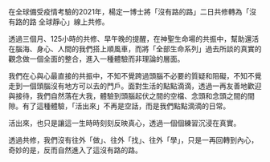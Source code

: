 在全球備受疫情考驗的2021年，楊定一博士將「沒有路的路」二日共修轉為「沒有路的路 全球靜心」線上共修。

透過三個月、125小時的共修、早午晚的提醒，在神聖生命場的共振中，幫助還活在腦海、身心、人間的我們搭上順風車，而將「全部生命系列」過去所談的真實的觀念做一個全面的整合，進入一種體驗而非理論的層面。

我們在心與心最直接的共振中，不知不覺跨過頭腦不必要的質疑和阻礙，不知不覺走到一個頭腦沒有地方可以去的門戶。面對生活的點點滴滴，透過一再友善地歡迎與接待，我們自然落在大我，體驗到頭腦起伏之間的空檔、念頭和念頭之間的間隙。有了這種體驗，「活出來」不再是空話，而是我們點點滴滴的日常。

活出來，也只是讓這一生時時刻刻反映真心，透過一個個練習沉浸在真實。

透過共修，我們沒有往外「做」、往外「找」、往外「學」，只是一再回轉到內心，奇妙的是，反而自然進入了這沒有路的路。
